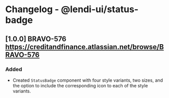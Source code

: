 # Changelog - @lendi-ui/status-badge

## [1.0.0] BRAVO-576 https://creditandfinance.atlassian.net/browse/BRAVO-576
### Added
- Created `StatusBadge` component with four style variants, two sizes, and the option to include the corresponding icon to each of the style variants.
